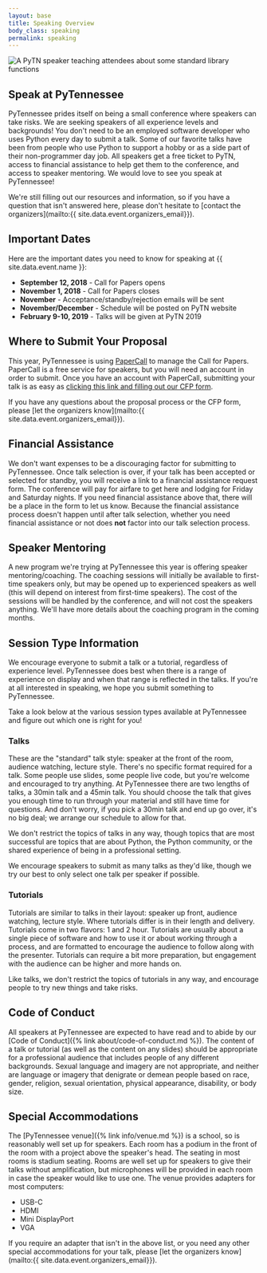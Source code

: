 ```yaml
---
layout: base
title: Speaking Overview
body_class: speaking
permalink: speaking
---
```


<div class="speaking-hero"> 
  <img src="{{ site.baseurl }}/static/img/speaking.jpg" alt="A PyTN speaker teaching attendees about some standard library functions">
</div>

## Speak at PyTennessee

PyTennessee prides itself on being a small conference where speakers can take risks.
We are seeking speakers of all experience levels and backgrounds!
You don't need to be an employed software developer who uses Python every day to submit a talk.
Some of our favorite talks have been from people who use Python to support a hobby or as a side part of their non-programmer day job.
All speakers get a free ticket to PyTN, access to financial assistance to help get them to the conference, and access to speaker mentoring.
We would love to see you speak at PyTennessee!

We're still filling out our resources and information, so if you have a question that isn't answered here, please don't hesitate to [contact the organizers](mailto:{{ site.data.event.organizers_email}}).


## Important Dates

Here are the important dates you need to know for speaking at {{ site.data.event.name }}:

* **September 12, 2018** - Call for Papers opens
* **November 1, 2018** - Call for Papers closes
* **November** - Acceptance/standby/rejection emails will be sent
* **November/December** - Schedule will be posted on PyTN website
* **February 9-10, 2019** - Talks will be given at PyTN 2019


## Where to Submit Your Proposal

This year, PyTennessee is using [PaperCall](https://www.papercall.io) to manage the Call for Papers.
PaperCall is a free service for speakers, but you will need an account in order to submit.
Once you have an account with PaperCall, submitting your talk is as easy as [clicking this link and filling out our CFP form](https://www.papercall.io/pytn2019).

If you have any questions about the proposal process or the CFP form, please [let the organizers know](mailto:{{ site.data.event.organizers_email}}).


## Financial Assistance

We don't want expenses to be a discouraging factor for submitting to PyTennessee.
Once talk selection is over, if your talk has been accepted or selected for standby, you will receive a link to a financial assistance request form.
The conference will pay for airfare to get here and lodging for Friday and Saturday nights.
If you need financial assistance above that, there will be a place in the form to let us know.
Because the financial assistance process doesn't happen until after talk selection, whether you need financial assistance or not does **not** factor into our talk selection process.


## Speaker Mentoring

A new program we're trying at PyTennessee this year is offering speaker mentoring/coaching.
The coaching sessions will initially be available to first-time speakers only, but may be opened up to experienced speakers as well (this will depend on interest from first-time speakers).
The cost of the sessions will be handled by the conference, and will not cost the speakers anything.
We'll have more details about the coaching program in the coming months.


## Session Type Information

We encourage everyone to submit a talk or a tutorial, regardless of experience level.
PyTennessee does best when there is a range of experience on display and when that range is reflected in the talks.
If you're at all interested in speaking, we hope you submit something to PyTennessee.

Take a look below at the various session types available at PyTennessee and figure out which one is right for you!


### Talks

These are the "standard" talk style: speaker at the front of the room, audience watching, lecture style.
There's no specific format required for a talk.
Some people use slides, some people live code, but you're welcome and encouraged to try anything.
At PyTennessee there are two lengths of talks, a 30min talk and a 45min talk.
You should choose the talk that gives you enough time to run through your material and still have time for questions.
And don't worry, if you pick a 30min talk and end up go over, it's no big deal; we arrange our schedule to allow for that.

We don't restrict the topics of talks in any way, though topics that are most successful are topics that are about Python, the Python community, or the shared experience of being in a professional setting.

We encourage speakers to submit as many talks as they'd like, though we try our best to only select one talk per speaker if possible.


### Tutorials

Tutorials are similar to talks in their layout: speaker up front, audience watching, lecture style.
Where tutorials differ is in their length and delivery.
Tutorials come in two flavors: 1 and 2 hour.
Tutorials are usually about a single piece of software and how to use it or about working through a process, and are formatted to encourage the audience to follow along with the presenter.
Tutorials can require a bit more preparation, but engagement with the audience can be higher and more hands on.

Like talks, we don't restrict the topics of tutorials in any way, and encourage people to try new things and take risks.


## Code of Conduct

All speakers at PyTennessee are expected to have read and to abide by our [Code of Conduct]({% link about/code-of-conduct.md %}).
The content of a talk or tutorial (as well as the content on any slides) should be appropriate for a professional audience that includes people of any different backgrounds.
Sexual language and imagery are not appropriate, and neither are language or imagery that denigrate or demean people based on race, gender, religion, sexual orientation, physical appearance, disability, or body size.


## Special Accommodations


The [PyTennessee venue]({% link info/venue.md %}) is a school, so is reasonably well set up for speakers.
Each room has a podium in the front of the room with a project above the speaker's head.
The seating in most rooms is stadium seating.
Rooms are well set up for speakers to give their talks without amplification, but microphones will be provided in each room in case the speaker would like to use one.
The venue provides adapters for most computers:

* USB-C
* HDMI
* Mini DisplayPort
* VGA

If you require an adapter that isn't in the above list, or you need any other special accommodations for your talk, please [let the organizers know](mailto:{{ site.data.event.organizers_email}}).


